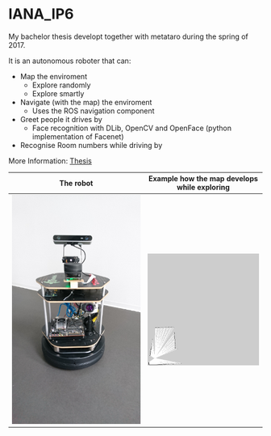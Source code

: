 # IANA_IP6

My bachelor thesis developt together with metataro during the spring of 2017.

It is an autonomous roboter that can:
* Map the enviroment
  - Explore randomly
  - Explore smartly
* Navigate (with the map) the enviroment
  - Uses the ROS navigation component
* Greet people it drives by
  - Face recognition with DLib, OpenCV and OpenFace (python implementation of Facenet)
* Recognise Room numbers while driving by

More Information: [Thesis](read_me_data/Thesis_v1.pdf)

| The robot | Example how the map develops while exploring |
|:---:|:---:|
| ![Alt Map development](read_me_data/IANA.png) | ![Alt Map development](read_me_data/map_development.gif) |
